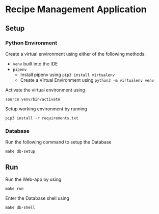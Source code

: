 # Recipe Management Application 

## Setup

### Python Environment
Create a virtual environment using either of the following methods:
- `venv` built into the IDE
- `pipenv`
    - Install pipenv using `pip3 install virtualenv`
    - Create a Virtual Environment using `python3 -m virtualenv venv`

Activate the virtual environment using 
```
source venv/bin/activate
```

Setup working environment by running 
```
pip3 install -r requirements.txt
```

### Database
Run the following command to setup the Database

```shell script
make db-setup
```

## Run

Run the Web-app by using 
```shell script
make run
```

Enter the Database shell using 
```shell script
make db-shell
```